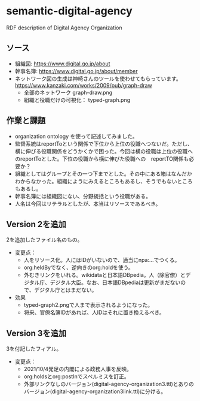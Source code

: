# semantic-digital-agency
RDF description of Digital Agency Organization

## ソース
- 組織図: https://www.digital.go.jp/about
- 幹事名簿: https://www.digital.go.jp/about/member
- ネットワーク図の生成は神崎さんのツールを使わせてもらっています。 　https://www.kanzaki.com/works/2009/pub/graph-draw
  - 全部のネットワーク graph-draw.png
  - 組織と役職だけの可視化： typed-graph.png

## 作業と課題
- organization ontology を使って記述してみました。
- 監督系統はreportToという関係で下位から上位の役職へつないだ。ただし、横に伸びる役職関係をどうかくかで困った。今回は横の役職は上位の役職へのreportToとした。下位の役職から横に伸びた役職への　reportTO関係も必要か？
- 組織としてはグループとその一つ下までとした。その中にある箱はなんだかわからなかった。組織にようにみえるところもあるし、そうでもないところもあるし。
- 幹事名簿には組織図にない、分野統括という役職がある。
- 人名は今回はリテラルとしたが、本当はリソースであるべき。

## Version 2を追加
2を追加したファイル名のもの。
- 変更点：
  - 人をリソース化。人にはIDがいないので、適当にnpa:...でつくる。
  - org:heldByでなく、逆向きのorg:holdを使う。
  - 外むきリンクをいれる。wikidataと日本語DBpedia。人（除官僚）とデジタル庁、デジタル大臣。なお、日本語DBpediaは更新がまだないので、デジタル庁とはまだない。
- 効果
  - typed-graph2.pngで人まで表示されるようになった。
  - 将来、官僚名簿IDがあれば、人IDはそれに置き換えるべき。

## Version 3を追加
3を付記したフィアル。
- 変更点：
  - 2021/10/4発足の内閣による政務人事を反映。
  - org:holdsとorg:postInでスペルミスを訂正。
  - 外部リンクなしのバージョン(digital-agency-organization3.ttl)とありのバージョン(digital-agency-organization3link.ttl)に分ける。
